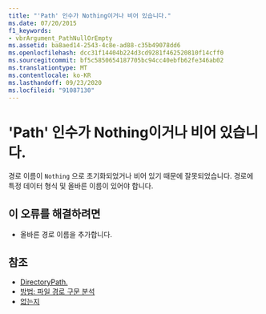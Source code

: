 ```yaml
---
title: "'Path' 인수가 Nothing이거나 비어 있습니다."
ms.date: 07/20/2015
f1_keywords:
- vbrArgument_PathNullOrEmpty
ms.assetid: ba8aed14-2543-4c8e-ad88-c35b49078dd6
ms.openlocfilehash: dcc31f14404b224d3cd9281f462520810f14cff0
ms.sourcegitcommit: bf5c5850654187705bc94cc40ebfb62fe346ab02
ms.translationtype: MT
ms.contentlocale: ko-KR
ms.lasthandoff: 09/23/2020
ms.locfileid: "91087130"
---
```

# <a name="argument-path-is-nothing-or-empty"></a>'Path' 인수가 Nothing이거나 비어 있습니다.

경로 이름이 `Nothing` 으로 초기화되었거나 비어 있기 때문에 잘못되었습니다. 경로에 특정 데이터 형식 및 올바른 이름이 있어야 합니다.  
  
## <a name="to-correct-this-error"></a>이 오류를 해결하려면  
  
- 올바른 경로 이름을 추가합니다.  
  
## <a name="see-also"></a>참조

- [DirectoryPath.](xref:Microsoft.VisualBasic.ApplicationServices.AssemblyInfo.DirectoryPath)
- [방법: 파일 경로 구문 분석](../developing-apps/programming/drives-directories-files/how-to-parse-file-paths.md)
- [없는지](../language-reference/nothing.md)
